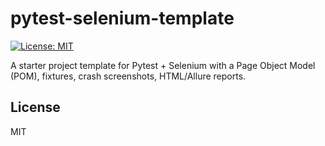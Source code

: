 # pytest-selenium-template
[![License: MIT](https://img.shields.io/badge/License-MIT-yellow.svg)](LICENSE)

A starter project template for Pytest + Selenium with a Page Object Model (POM), fixtures, crash screenshots, HTML/Allure reports.

## License
MIT
